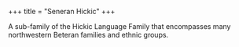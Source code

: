 +++
title = "Seneran Hickic"
+++

A sub-family of the Hickic Language Family that encompasses many northwestern
Beteran families and ethnic groups.
